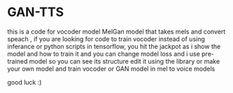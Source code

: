 # GAN-TTS

this is a code for vocoder model MelGan model that takes mels and convert speach , if you are looking for code to train vocoder instead of using inferance or python scripts in tensorflow, you hit the jackpot as i show the model and how to train it and you can change model loss and i use pre-trained model so you can see its structure edit it using the library or make your own model and train vocoder or GAN model in mel to voice models 

good luck :)    
